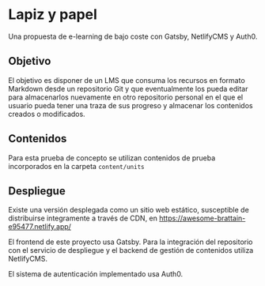 # Lapiz y papel

Una propuesta de e-learning de bajo coste con Gatsby, NetlifyCMS y Auth0. 

## Objetivo
El objetivo es disponer de un LMS que consuma los recursos en formato Markdown desde un repositorio Git y que eventualmente los pueda editar para almacenarlos nuevamente en otro repositorio personal en el que el usuario pueda tener una traza de sus progreso y almacenar los contenidos creados o modificados.

## Contenidos
Para esta prueba de concepto se utilizan contenidos de prueba incorporados en la carpeta `content/units`

## Despliegue
Existe una versión desplegada como un sitio web estático, susceptible de distribuirse integramente a través de CDN, en https://awesome-brattain-e95477.netlify.app/

El frontend de este proyecto usa Gatsby. Para la integración del repositorio con el servicio de despliegue y el backend de gestión de contenidos utiliza NetlifyCMS.

El sistema de autenticación implementado usa Auth0.
